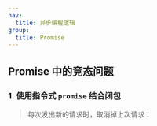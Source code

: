 ```yaml
---
nav:
  title: 异步编程逻辑
group:
  title: Promise
---
```


## Promise 中的竞态问题

### 1. 使用指令式 `promise` 结合闭包

> 每次发出新的请求时，取消掉上次请求：

<code src="../onlyResolveLast/demo.jsx">
